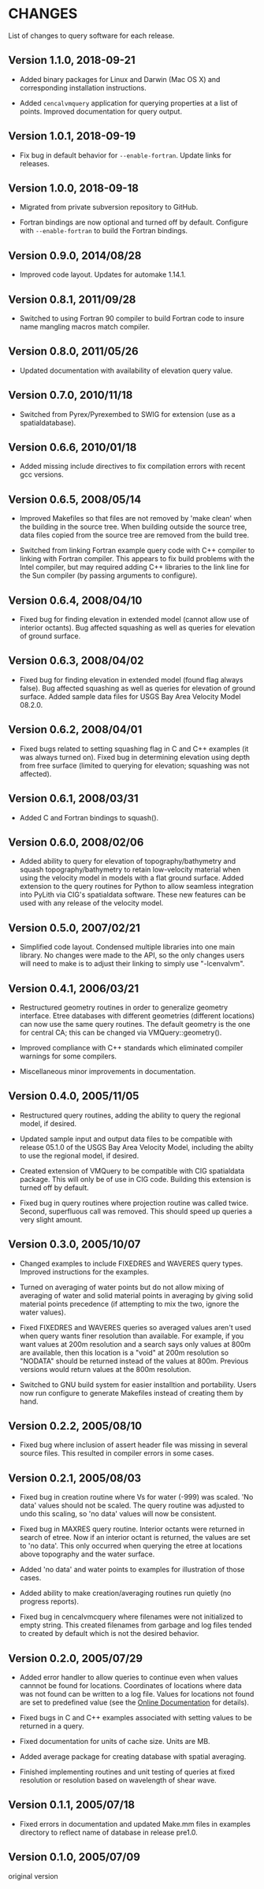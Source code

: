 # CHANGES

List of changes to query software for each release.

## Version 1.1.0, 2018-09-21

* Added binary packages for Linux and Darwin (Mac OS X) and
  corresponding installation instructions.

* Added `cencalvmquery` application for querying properties at a list
  of points. Improved documentation for query output.

## Version 1.0.1, 2018-09-19

* Fix bug in default behavior for `--enable-fortran`. Update links for
  releases.

## Version 1.0.0, 2018-09-18

* Migrated from private subversion repository to GitHub.

* Fortran bindings are now optional and turned off by
  default. Configure with `--enable-fortran` to build the Fortran
  bindings.


## Version 0.9.0, 2014/08/28

* Improved code layout. Updates for automake 1.14.1.


## Version 0.8.1, 2011/09/28

* Switched to using Fortran 90 compiler to build Fortran code to
 insure name mangling macros match compiler.

 
## Version 0.8.0, 2011/05/26

* Updated documentation with availability of elevation query value.


## Version 0.7.0, 2010/11/18

* Switched from Pyrex/Pyrexembed to SWIG for extension (use as a
spatialdatabase).


## Version 0.6.6, 2010/01/18

* Added missing include directives to fix compilation errors with
recent gcc versions.


## Version 0.6.5, 2008/05/14

* Improved Makefiles so that files are not removed by 'make clean'
when the building in the source tree. When building outside the source
tree, data files copied from the source tree are removed from the
build tree.

* Switched from linking Fortran example query code with C++ compiler
to linking with Fortran compiler. This appears to fix build problems
with the Intel compiler, but may required adding C++ libraries to the
link line for the Sun compiler (by passing arguments to configure).


## Version 0.6.4, 2008/04/10

* Fixed bug for finding elevation in extended model (cannot allow use
of interior octants). Bug affected squashing as well as queries for
elevation of ground surface.


## Version 0.6.3, 2008/04/02

*  Fixed bug for finding elevation in extended model (found flag
always false). Bug affected squashing as well as queries for
elevation of ground surface. Added sample data files for USGS Bay
Area Velocity Model 08.2.0.


## Version 0.6.2, 2008/04/01

* Fixed bugs related to setting squashing flag in C and C++ examples
(it was always turned on). Fixed bug in determining elevation using
depth from free surface (limited to querying for elevation; squashing
was not affected).


## Version 0.6.1, 2008/03/31

* Added C and Fortran bindings to squash().


## Version 0.6.0, 2008/02/06

* Added ability to query for elevation of topography/bathymetry and
squash topography/bathymetry to retain low-velocity material when
using the velocity model in models with a flat ground surface. Added
extension to the query routines for Python to allow seamless
integration into PyLith via CIG's spatialdata software. These new
features can be used with any release of the velocity model.


## Version 0.5.0, 2007/02/21

* Simplified code layout. Condensed multiple libraries into one main
library. No changes were made to the API, so the only changes users
will need to make is to adjust their linking to simply use
"-lcenvalvm".


## Version 0.4.1, 2006/03/21

* Restructured geometry routines in order to generalize geometry
interface. Etree databases with different geometries (different
locations) can now use the same query routines. The default geometry
is the one for central CA; this can be changed via
VMQuery::geometry().

* Improved compliance with C++ standards which eliminated compiler
warnings for some compilers.

* Miscellaneous minor improvements in documentation.


## Version 0.4.0, 2005/11/05

* Restructured query routines, adding the ability to query the
regional model, if desired.

* Updated sample input and output data files to be compatible with
release 05.1.0 of the USGS Bay Area Velocity Model, including the
abilty to use the regional model, if desired.

* Created extension of VMQuery to be compatible with CIG spatialdata
package. This will only be of use in CIG code. Building this extension
is turned off by default.

* Fixed bug in query routines where projection routine was called
twice. Second, superfluous call was removed. This should speed up
queries a very slight amount.


## Version 0.3.0, 2005/10/07

* Changed examples to include FIXEDRES and WAVERES query
types. Improved instructions for the examples.

* Turned on averaging of water points but do not allow mixing of
averaging of water and solid material points in averaging by giving
solid material points precedence (if attempting to mix the two, ignore
the water values).

* Fixed FIXEDRES and WAVERES queries so averaged values aren't used
when query wants finer resolution than available. For example, if you
want values at 200m resolution and a search says only values at 800m
are available, then this location is a "void" at 200m resolution so
"NODATA" should be returned instead of the values at 800m. Previous
versions would return values at the 800m resolution.

* Switched to GNU build system for easier installtion and
portability. Users now run configure to generate Makefiles instead of
creating them by hand.


## Version 0.2.2, 2005/08/10

* Fixed bug where inclusion of assert header file was missing in
several source files. This resulted in compiler errors in some cases.


## Version 0.2.1, 2005/08/03

* Fixed bug in creation routine where Vs for water (-999) was
scaled. 'No data' values should not be scaled. The query routine was
adjusted to undo this scaling, so 'no data' values will now be
consistent.

* Fixed bug in MAXRES query routine. Interior octants were returned in
search of etree. Now if an interior octant is returned, the values are
set to 'no data'. This only occurred when querying the etree at
locations above topography and the water surface.

* Added 'no data' and water points to examples for illustration of
those cases.

* Added ability to make creation/averaging routines run quietly (no
progress reports).

* Fixed bug in cencalvmcquery where filenames were not initialized to
empty string. This created filenames from garbage and log files tended
to created by default which is not the desired behavior.


## Version 0.2.0, 2005/07/29

* Added error handler to allow queries to continue even when values
cannnot be found for locations. Coordinates of locations where data
was not found can be written to a log file. Values for locations not
found are set to predefined value (see the
[Online Documentation](https://baagaard-usgs.github.io/cencalvm/query.md)
for details).

* Fixed bugs in C and C++ examples associated with setting values to
be returned in a query.

* Fixed documentation for units of cache size. Units are MB.

* Added average package for creating database with spatial averaging.

* Finished implementing routines and unit testing of queries at fixed
resolution or resolution based on wavelength of shear wave.


## Version 0.1.1, 2005/07/18

* Fixed errors in documentation and updated Make.mm files in examples
directory to reflect name of database in release pre1.0.


## Version 0.1.0, 2005/07/09 

original version
